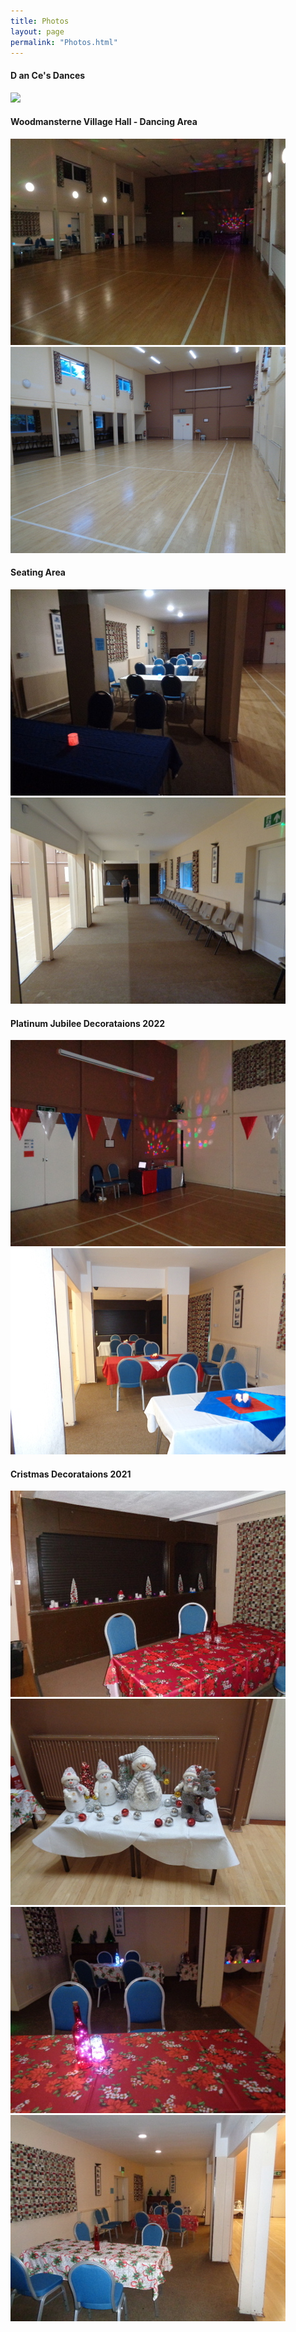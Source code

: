 ```yaml
---
title: Photos
layout: page
permalink: "Photos.html"
---
```

<article class="grid_12 grid_12 center-text">
  <h4>D an Ce's Dances</h4>
<img src="images/Lights_flashing.gif" class="padded-bottom"/>
</article>

<article class="grid_12 center-text">
<h4>Woodmansterne Village Hall - Dancing Area</h4>
 </article> 
 
 <article class="grid_6 center-text">
<img src="images/DSC04058c440.JPG" class="padded-bottom"/>
</article>

 <article class="grid_6 center-text">
<img src="images/WVH_Hall_from_door440.JPG" class="padded-bottom"/>
</article>

<article class="grid_12 center-text">
<h4>Seating Area</h4>
 </article> 
 
 <article class="grid_6 center-text">
  <img src="images/DSC04060c440.JPG" class="padded-bottom"/>
</article>

 <article class="grid_6 center-text">
  <img src="images/WVH_Seating_area440.JPG" class="padded-bottom"/>
</article>

<article class="grid_12 center-text padded bottom">
<h4>Platinum Jubilee Decorataions 2022</h4>
</article>

<article class="grid_6 center-text padded bottom">
<img src="DSC04174s.JPG" class="padded-bottom"/>
<img src="DSC04172s.JPG" class="padded-bottom"/>
  <BR>
</article>


  <article class="grid_12 center-text padded bottom">
<h4>Cristmas Decorataions 2021</h4>
</article>

<article class="grid_6 center-text padded bottom">
<img src="images/Christmas_decorationsd.JPG" class="padded-bottom"/>
<img src="images/Christmas_decorations_2d.JPG" class="padded-bottom"/>
  <BR>
</article>

<article class="grid_6 center-text padded bottom">
  <img src="images/Christmas_tablesd.JPG" class="padded-bottom"/>
  <img src="images/Christmas_tables_2d.JPG" class="padded-bottom"/>
</article>








